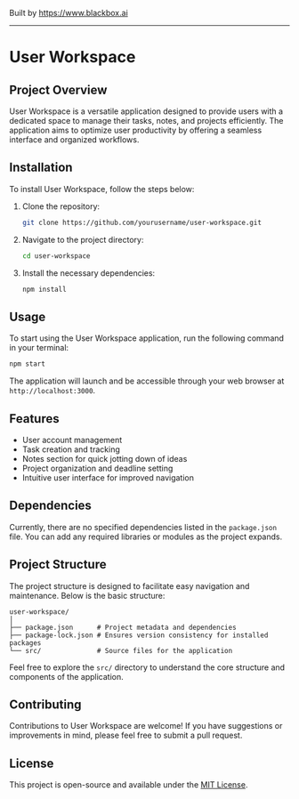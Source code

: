 
Built by https://www.blackbox.ai

---

# User Workspace

## Project Overview
User Workspace is a versatile application designed to provide users with a dedicated space to manage their tasks, notes, and projects efficiently. The application aims to optimize user productivity by offering a seamless interface and organized workflows.

## Installation
To install User Workspace, follow the steps below:

1. Clone the repository:
   ```bash
   git clone https://github.com/yourusername/user-workspace.git
   ```

2. Navigate to the project directory:
   ```bash
   cd user-workspace
   ```

3. Install the necessary dependencies:
   ```bash
   npm install
   ```

## Usage
To start using the User Workspace application, run the following command in your terminal:
```bash
npm start
```
The application will launch and be accessible through your web browser at `http://localhost:3000`.

## Features
- User account management
- Task creation and tracking
- Notes section for quick jotting down of ideas
- Project organization and deadline setting
- Intuitive user interface for improved navigation

## Dependencies
Currently, there are no specified dependencies listed in the `package.json` file. You can add any required libraries or modules as the project expands.

## Project Structure
The project structure is designed to facilitate easy navigation and maintenance. Below is the basic structure:

```
user-workspace/
│
├── package.json      # Project metadata and dependencies
├── package-lock.json # Ensures version consistency for installed packages
└── src/              # Source files for the application
```

Feel free to explore the `src/` directory to understand the core structure and components of the application.

## Contributing
Contributions to User Workspace are welcome! If you have suggestions or improvements in mind, please feel free to submit a pull request.

## License
This project is open-source and available under the [MIT License](LICENSE).